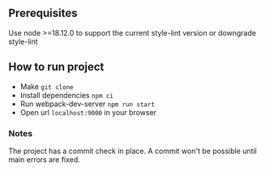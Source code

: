 ## Prerequisites
Use node >=18.12.0 to support the current style-lint version or downgrade style-lint


## How to run project
* Make `git clone`
* Install dependencies `npm ci`
* Run webpack-dev-server `npm run start`
* Open url `localhost:9000` in your browser

### Notes

The project has a commit check in place. A commit won't be possible until main errors are fixed.